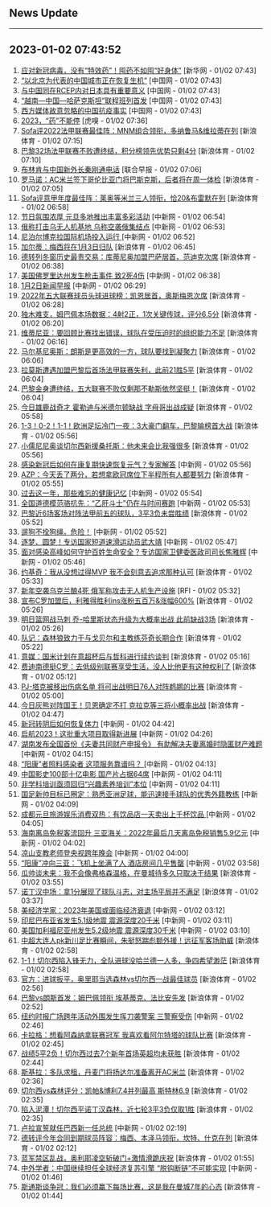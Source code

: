 ## News Update
---
2023-01-02 07:43:52
---
1. <a target="_blank" href="http://www.news.cn/politics/2023-01/02/c_1129250225.htm">应对新冠病毒，没有“特效药”！囤药不如囤“好身体”</a> [新华网 - 01/02 07:43]
2. <a target="_blank" href="http://news.china.com.cn/2023-01/02/content_85036135.htm">“以北京为代表的中国城市正在恢复生机”</a> [中国网 - 01/02 07:43]
3. <a target="_blank" href="http://news.china.com.cn/2023-01/02/content_85036136.htm">与中国同在RCEP内对日本具有重要意义</a> [中国网 - 01/02 07:43]
4. <a target="_blank" href="http://news.china.com.cn/2023-01/02/content_85036137.htm">“越南—中国—哈萨克斯坦”联程班列首发</a> [中国网 - 01/02 07:43]
5. <a target="_blank" href="http://news.china.com.cn/2023-01/02/content_85036139.htm">西方媒体故意忽略的中国抗疫事实</a> [中国网 - 01/02 07:43]
6. <a target="_blank" href="https://www.huxiu.com/article/758426.html">2023，“药”不能停</a> [虎嗅 - 01/02 07:36]
7. <a target="_blank" href="https://k.sina.cn/article_2018499075_784fda0302001kqi4.html?from=sports&subch=osport">Sofa评2022法甲联赛最佳阵：MNM组合领衔，多纳鲁马&维拉蒂在列</a> [新浪体育 - 01/02 07:15]
8. <a target="_blank" href="https://k.sina.cn/article_2018499075_784fda0302001kqi3.html?from=sports&subch=osport">巴黎32场法甲联赛不败遭终结，积分榜领先优势只剩4分</a> [新浪体育 - 01/02 07:10]
9. <a target="_blank" href="https://www.zaobao.com/realtime/china/story20230102-1349244">布林肯与中国新外长秦刚通电话</a> [联合早报 - 01/02 07:06]
10. <a target="_blank" href="https://k.sina.cn/article_2018499075_784fda0302001kqi2.html?from=sports&subch=osport">罗马诺：AC米兰签下哥伦比亚门将巴斯克斯，后者将在周一体检</a> [新浪体育 - 01/02 07:05]
11. <a target="_blank" href="https://k.sina.cn/article_2018499075_784fda0302001kqi0.html?from=sports&subch=osport">Sofa评意甲年度最佳阵：莱奥等米兰三人领衔，恰20&布雷默在列</a> [新浪体育 - 01/02 06:58]
12. <a target="_blank" href="http://www.chinanews.com//sh/2023/01-02/9925951.shtml">节日氛围浓厚 元旦多地推出丰富多彩活动</a> [中新网 - 01/02 06:54]
13. <a target="_blank" href="http://www.chinanews.com//gj/2023/01-02/9925950.shtml">俄称打击乌无人机基地 乌称空袭俄集结点</a> [中新网 - 01/02 06:53]
14. <a target="_blank" href="http://www.chinanews.com//gj/2023/01-02/9925949.shtml">尼泊尔博克拉国际机场投入运行 </a> [中新网 - 01/02 06:52]
15. <a target="_blank" href="https://k.sina.cn/article_2018499075_784fda0302001kqhy.html?from=sports&subch=osport">加尔蒂：梅西将在1月3日归队</a> [新浪体育 - 01/02 06:45]
16. <a target="_blank" href="https://k.sina.cn/article_2018499075_784fda0302001kqhx.html?from=sports&subch=osport">德转列冬窗历史最贵交易：库蒂尼奥加盟巴萨居首，范迪克次席</a> [新浪体育 - 01/02 06:38]
17. <a target="_blank" href="http://www.chinanews.com//gj/2023/01-02/9925948.shtml">美国佛罗里达州发生枪击事件 致2死4伤</a> [中新网 - 01/02 06:38]
18. <a target="_blank" href="http://www.chinanews.com//gn/2023/01-02/9925947.shtml">1月2日新闻早报</a> [中新网 - 01/02 06:29]
19. <a target="_blank" href="https://k.sina.cn/article_2018499075_784fda0302001kqhw.html?from=sports&subch=osport">2022年五大联赛球员头球进球榜：凯恩居首，奥斯梅恩次席</a> [新浪体育 - 01/02 06:28]
20. <a target="_blank" href="https://k.sina.cn/article_2018499075_784fda0302001kqhv.html?from=sports&subch=osport">独木难支，姆巴佩本场数据：4射2正，1次关键传球，评分6.5分</a> [新浪体育 - 01/02 06:20]
21. <a target="_blank" href="https://k.sina.cn/article_2018499075_784fda0302001kqhu.html?from=sports&subch=osport">维蒂尼亚：要回顾比赛找出错误，球队在受压迫时的组织能力不足</a> [新浪体育 - 01/02 06:16]
22. <a target="_blank" href="https://k.sina.cn/article_2018499075_784fda0302001kqhr.html?from=sports&subch=osport">马尔基尼奥斯：朗斯是更高效的一方，球队要找到凝聚力</a> [新浪体育 - 01/02 06:06]
23. <a target="_blank" href="https://k.sina.cn/article_2018499075_784fda0302001kqhq.html?from=sports&subch=osport">拉莫斯遭遇加盟巴黎后首场法甲联赛失利，此前21胜5平</a> [新浪体育 - 01/02 06:04]
24. <a target="_blank" href="https://k.sina.cn/article_2018499075_784fda0302001kqhp.html?from=sports&subch=osport">巴黎金身遭终结，五大联赛不败仅剩那不勒斯依然坚挺！</a> [新浪体育 - 01/02 06:04]
25. <a target="_blank" href="https://k.sina.cn/article_2018499075_784fda0302001kqho.html?from=sports&subch=osport">今日雄鹿战奇才 霍勒迪与米德尔顿缺战 字母哥出战成疑</a> [新浪体育 - 01/02 05:58]
26. <a target="_blank" href="https://k.sina.cn/article_2834321443_a8f0502300100xxvb.html?from=sports&subch=global">1-3！0-2！1-1！欧洲足坛冷门一夜：3大豪门翻车，巴黎输榜首大战</a> [新浪体育 - 01/02 05:56]
27. <a target="_blank" href="https://k.sina.cn/article_2018499075_784fda0302001kqhn.html?from=sports&subch=osport">小儒尼尼奥谈切尔西新援桑托斯：他未来会比我强很多</a> [新浪体育 - 01/02 05:56]
28. <a target="_blank" href="http://www.chinanews.com//sh/2023/01-02/9925941.shtml">感染新冠后如何在康复期快速恢复元气？专家解答</a> [中新网 - 01/02 05:56]
29. <a target="_blank" href="https://k.sina.cn/article_2018499075_784fda0302001kqhk.html?from=sports&subch=osport">AZP：今天丢了两分，若想拿欧冠席位下半程所有人都要努力</a> [新浪体育 - 01/02 05:55]
30. <a target="_blank" href="http://www.chinanews.com//gn/2023/01-02/9925944.shtml">过去这一年，那些难忘的健康记忆</a> [中新网 - 01/02 05:54]
31. <a target="_blank" href="http://www.chinanews.com//sh/2023/01-02/9925945.shtml">全国道德模范骆抗先：“乙肝斗士”仍在与时间赛跑</a> [中新网 - 01/02 05:53]
32. <a target="_blank" href="https://k.sina.cn/article_2018499075_784fda0302001kqhf.html?from=sports&subch=osport">巴黎近6场客场对阵法甲前五的球队，3平3负未尝胜绩</a> [新浪体育 - 01/02 05:52]
33. <a target="_blank" href="http://www.chinanews.com//sh/2023/01-02/9925946.shtml">遛狗不拴狗绳，危险！</a> [中新网 - 01/02 05:52]
34. <a target="_blank" href="http://www.chinanews.com//ty/2023/01-02/9925943.shtml">逐梦、圆梦！专访国家短道速滑运动员武大靖</a> [中新网 - 01/02 05:47]
35. <a target="_blank" href="http://www.chinanews.com//gn/2023/01-02/9925942.shtml">面对感染高峰如何守护百姓生命安全？专访国家卫健委医政司司长焦雅辉</a> [中新网 - 01/02 05:46]
36. <a target="_blank" href="https://k.sina.cn/article_2018499075_784fda0302001kqha.html?from=sports&subch=osport">约基奇：我从没想过得MVP 我不会刻意去追求那种认可</a> [新浪体育 - 01/02 05:33]
37. <a target="_blank" href="https://www.rfi.fr/cn/%E5%9B%BD%E9%99%85%E6%8A%A5%E9%81%93/20230101-%E7%AC%AC3%E5%BA%A6%E5%87%BA%E4%BB%BB%E5%B7%B4%E8%A5%BF%E6%80%BB%E7%BB%9F-%E9%B2%81%E6%8B%89%E5%AE%A3%E8%AA%93%E5%B0%B1%E8%81%8C">新年空袭乌克兰酿4死 俄军称攻击无人机生产设施</a> [RFI - 01/02 05:32]
38. <a target="_blank" href="https://k.sina.cn/article_2018499075_784fda0302001kqh8.html?from=sports&subch=osport">宣布C罗加盟后，利雅得胜利ins涨粉五百万&涨幅600%</a> [新浪体育 - 01/02 05:26]
39. <a target="_blank" href="https://k.sina.cn/article_2018499075_784fda0302001kqhb.html?from=sports&subch=osport">明日篮网战马刺 乔-哈里斯状态升级为大概率出战 此前缺战3场</a> [新浪体育 - 01/02 05:26]
40. <a target="_blank" href="https://k.sina.cn/article_2018499075_784fda0302001kqh6.html?from=sports&subch=osport">队记：森林狼致力于与戈贝尔和主教练芬奇长期合作</a> [新浪体育 - 01/02 05:22]
41. <a target="_blank" href="https://k.sina.cn/article_2018499075_784fda0302001kqh2.html?from=sports&subch=osport">意媒：国米计划在意超杯后与哲科进行续约谈判</a> [新浪体育 - 01/02 05:16]
42. <a target="_blank" href="https://k.sina.cn/article_2018499075_784fda0302001kqgu.html?from=sports&subch=osport">费迪南德挺C罗：去低级别联赛享受生活，没人比他更有这种权利了</a> [新浪体育 - 01/02 05:12]
43. <a target="_blank" href="https://k.sina.cn/article_2018499075_784fda0302001kqgt.html?from=sports&subch=osport">PJ-塔克被移出伤病名单 将可出战明日76人对阵鹈鹕的比赛</a> [新浪体育 - 01/02 05:00]
44. <a target="_blank" href="https://k.sina.cn/article_2018499075_784fda0302001kqgp.html?from=sports&subch=osport">今日灰熊对阵国王！贝恩确定不打 克拉克等三将小概率出战</a> [新浪体育 - 01/02 04:47]
45. <a target="_blank" href="http://www.chinanews.com//sh/2023/01-02/9925940.shtml">新冠转阴后如何恢复体力</a> [中新网 - 01/02 04:42]
46. <a target="_blank" href="http://www.chinanews.com//gn/2023/01-02/9925939.shtml">启航2023！这批重大项目取得新进展</a> [中新网 - 01/02 04:26]
47. <a target="_blank" href="http://www.chinanews.com//sh/2023/01-02/9925934.shtml">湖南发布全国首份《夫妻共同财产申报令》 有助解决夫妻离婚时隐匿财产难题</a> [中新网 - 01/02 04:15]
48. <a target="_blank" href="http://www.chinanews.com//sh/2023/01-02/9925935.shtml"> “阳康”者照料感染者 这项服务靠谱吗？ </a> [中新网 - 01/02 04:13]
49. <a target="_blank" href="http://www.chinanews.com//cul/2023/01-02/9925937.shtml">中国影史100部十亿电影 国产片占据64席</a> [中新网 - 01/02 04:11]
50. <a target="_blank" href="http://www.chinanews.com//sh/2023/01-02/9925936.shtml">非学科培训亟须回归“兴趣素养培训”本位</a> [中新网 - 01/02 04:11]
51. <a target="_blank" href="http://www.chinanews.com//ty/2023/01-02/9925938.shtml">国足新帅目标已圈定：熟悉亚洲足球，能迅速接手球队的优秀外籍教练</a> [中新网 - 01/02 04:09]
52. <a target="_blank" href="http://www.chinanews.com//sh/2023/01-02/9925932.shtml">成都元旦旅游娱乐消费双热：有饮品店一天卖出上千杯饮品 </a> [中新网 - 01/02 04:05]
53. <a target="_blank" href="http://www.chinanews.com//sh/2023/01-02/9925931.shtml">海南离岛免税客流回升 三亚海关：2022年最后几天离岛免税销售5.9亿元</a> [中新网 - 01/02 04:02]
54. <a target="_blank" href="http://www.chinanews.com//sh/2023/01-02/9925930.shtml">凉山支教老师登央视跨年晚会</a> [中新网 - 01/02 04:00]
55. <a target="_blank" href="http://www.chinanews.com//sh/2023/01-02/9925933.shtml">“阳康”冲向三亚：飞机上坐满了人 酒店房间几乎售罄</a> [中新网 - 01/02 03:58]
56. <a target="_blank" href="https://k.sina.cn/article_2018499075_784fda0302001kqgi.html?from=sports&subch=osport">瓜帅谈未来：我不会像弗格森温格，在曼城待多久只取决于结果</a> [新浪体育 - 01/02 03:55]
57. <a target="_blank" href="https://k.sina.cn/article_2018499075_784fda0302001kqgd.html?from=sports&subch=osport">诺丁汉中场：拿1分展现了球队斗志，对主场平局并不满足</a> [新浪体育 - 01/02 03:37]
58. <a target="_blank" href="http://www.chinanews.com//gj/2023/01-02/9925929.shtml">美经济学家：2023年美国或面临经济衰退</a> [中新网 - 01/02 03:12]
59. <a target="_blank" href="http://www.chinanews.com//gj/2023/01-02/9925928.shtml">印尼巴布亚省发生5.1级地震 震源深度20千米</a> [中新网 - 01/02 03:11]
60. <a target="_blank" href="http://www.chinanews.com//gj/2023/01-02/9925927.shtml">美国加利福尼亚州发生5.2级地震 震源深度30千米</a> [中新网 - 01/02 03:10]
61. <a target="_blank" href="https://k.sina.cn/article_1685707867_6479dc5b001019rcj.html?from=sports&subch=cnfootball">中超大连人pk新川足比赛瞬间，朱挺怒踹彪额外援！远征军客场助威</a> [新浪体育 - 01/02 02:58]
62. <a target="_blank" href="https://k.sina.cn/article_1436416680_559dfaa8001015olc.html?from=sports&subch=global">1-1！切尔西陷入锋无力，全队进球没哈兰德一人多，争四希望渺茫</a> [新浪体育 - 01/02 02:58]
63. <a target="_blank" href="https://k.sina.cn/article_2018499075_784fda0302001kqg2.html?from=sports&subch=osport">官方：进球扳平，奥里耶当选森林vs切尔西一战最佳球员</a> [新浪体育 - 01/02 02:56]
64. <a target="_blank" href="https://k.sina.cn/article_2018499075_784fda0302001kqg1.html?from=sports&subch=osport">巴黎vs朗斯首发：姆巴佩领衔 埃基蒂克、法比安先发</a> [新浪体育 - 01/02 02:52]
65. <a target="_blank" href="http://www.chinanews.com//gj/2023/01-02/9925926.shtml">纽约时报广场跨年活动外围发生挥刀袭警案 三警察受伤</a> [中新网 - 01/02 02:46]
66. <a target="_blank" href="https://k.sina.cn/article_2018499075_784fda0302001kqfx.html?from=sports&subch=osport">卡拉格：想看阿森纳拿联赛冠军 我喜欢看阿尔特塔的球队比赛</a> [新浪体育 - 01/02 02:45]
67. <a target="_blank" href="https://k.sina.cn/article_2018499075_784fda0302001kqfy.html?from=sports&subch=osport">战绩5平2负！切尔西过去7个新年首场英超均未获胜</a> [新浪体育 - 01/02 02:44]
68. <a target="_blank" href="https://k.sina.cn/article_2018499075_784fda0302001kqfw.html?from=sports&subch=osport">斯基拉：多队求租，丹麦门将扬达尔准备离开AC米兰</a> [新浪体育 - 01/02 02:36]
69. <a target="_blank" href="https://k.sina.cn/article_2018499075_784fda0302001kqfu.html?from=sports&subch=osport">切尔西vs森林评分：凯帕&博利7.4并列最高 斯特林6.9</a> [新浪体育 - 01/02 02:35]
70. <a target="_blank" href="https://k.sina.cn/article_2018499075_784fda0302001kqft.html?from=sports&subch=osport">陷入泥潭！切尔西平诺丁汉森林，近七轮3平3负仅取1胜</a> [新浪体育 - 01/02 02:35]
71. <a target="_blank" href="http://www.chinanews.com//gj/2023/01-02/9925925.shtml">卢拉宣誓就任巴西新一任总统</a> [中新网 - 01/02 02:19]
72. <a target="_blank" href="https://k.sina.cn/article_2018499075_784fda0302001kqfo.html?from=sports&subch=osport">德转评今年合同到期球员阵容：梅西、本泽马领衔，坎特、什克在列</a> [新浪体育 - 01/02 02:12]
73. <a target="_blank" href="https://k.sina.cn/article_2018499075_784fda0302001kqfl.html?from=sports&subch=osport">蓝军禁区乱战，奥利耶凌空斩破门+激情滑跪庆祝</a> [新浪体育 - 01/02 01:55]
74. <a target="_blank" href="http://www.chinanews.com//shipin/cns/2023/01-02/news947211.shtml">中外学者：中国继续担任全球经济复苏引擎 “脱钩断链”不可能实现</a> [中新网 - 01/02 01:46]
75. <a target="_blank" href="https://k.sina.cn/article_2018499075_784fda0302001kqfk.html?from=sports&subch=osport">斯通斯谈争冠：我们必须赢下每场比赛，这是我在曼城7年的心态</a> [新浪体育 - 01/02 01:44]

